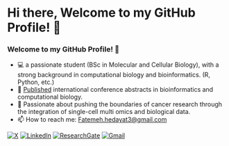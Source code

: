 <!---
HedayatF/HedayatF is a ✨ special ✨ repository because its `README.md` (this file) appears on your GitHub profile.
You can click the Preview link to take a look at your changes.
--->
# Hi there, Welcome to my GitHub Profile! 🙋

### Welcome to my GitHub Profile! 👋
- 💻 a passionate student (BSc in Molecular and Cellular Biology), with a strong background in computational biology and bioinformatics. (R, Python, etc.)
- 📄 [Published](https://www.researchgate.net/profile/Fatemeh-Hedayat-2) international conference abstracts in bioinformatics and computational biology.
- 🧬 Passionate about pushing the boundaries of cancer research through the integration of single-cell multi omics and biological data.
- 📫 How to reach me: Fatemeh.hedayat3@gmail.com

[![X](https://img.shields.io/badge/X-000?style=for-the-badge&logo=x)](https://x.com/FatemehHedayat)
[![LinkedIn](https://img.shields.io/badge/LinkedIn-0077B5?style=for-the-badge&logo=linkedin&logoColor=white)](https://www.linkedin.com/in/fatemeh-hedayat/)
[![ResearchGate](https://img.shields.io/badge/ResearchGate-000?style=for-the-badge&logo=researchgate&logoColor=2CA5E0)](https://www.researchgate.net/profile/Fatemeh-Hedayat-2)
[![Gmail](https://img.shields.io/badge/Gmail-333333?style=for-the-badge&logo=gmail&logoColor=red)](mailto:Fatemeh.hedayat3@gmail.com)
